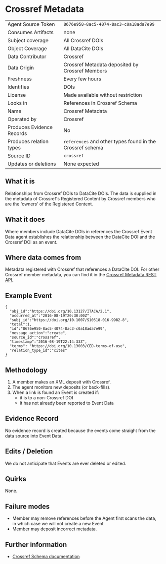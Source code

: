 # Crossref Metadata

| | |
|---------------------------|-|
| Agent Source Token        | `8676e950-8ac5-4074-8ac3-c0a18ada7e99` |
| Consumes Artifacts        | none |
| Subject coverage          | All Crossref DOIs |
| Object Coverage           | All DataCite DOIs |
| Data Contributor          | Crossref |
| Data Origin               | Crossref Metadata deposited by Crossref Members |
| Freshness                 | Every few hours |
| Identifies                | DOIs |
| License                   | Made available without restriction |
| Looks in                  | References in Crossref Schema |
| Name                      | Crossref Metadata |
| Operated by               | Crossref |
| Produces Evidence Records | No |
| Produces relation types   | `references` and other types found in the Crossref schema |
| Source ID                 | `crossref` |
| Updates or deletions      | None expected |

## What it is

Relationships from Crossref DOIs to DataCite DOIs. The data is supplied in the metadata of Crossref's Registered Content by Crossref members who are the 'owners' of the Registered Content.

## What it does

Where members include DataCite DOIs in references the Crossref Event Data agent establishes the relationship between the DataCite DOI and the Crossref DOI as an event.

## Where data comes from

Metadata registered with Crossref that references a DataCite DOI. For other Crossref member metadata, you can find it in the [Crossref Metadata REST API](https://www.crossref.org/services/metadata-delivery/rest-api/).


## Example Event

    {
      "obj_id":"https://doi.org/10.13127/ITACA/2.1",
      "occurred_at":"2016-08-19T20:30:00Z",
      "subj_id":"https://doi.org/10.1007/S10518-016-9982-8",
      "total":1,
      "id":"8676e950-8ac5-4074-8ac3-c0a18ada7e99",
      "message_action":"create",
      "source_id":"crossref",
      "timestamp":"2016-08-19T22:14:33Z",
      "terms": "https://doi.org/10.13003/CED-terms-of-use",
      "relation_type_id":"cites"
    }

## Methodology

1. A member makes an XML deposit with Crossref.
2. The agent monitors new deposits (or back-fills).
3. When a link is found an Event is created if:
    - it is to a non-Crossref DOI
    - it has not already been reported to Event Data

## Evidence Record

No evidence record is created because the events come straight from the data source into Event Data.

## Edits / Deletion

We do not anticipate that Events are ever deleted or edited.

## Quirks

None.

## Failure modes

 - Member may remove references before the Agent first scans the data, in which case we will not create a new Event
 - Member may deposit incorrect metadata.

## Further information

 - [Crossref Schema documentation](https://support.crossref.org/hc/en-us/categories/201744683-Metadata-and-Schema)
